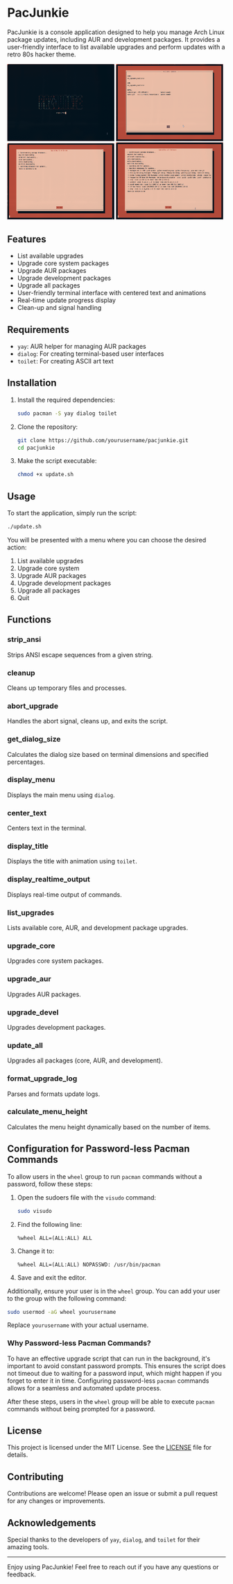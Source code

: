# PacJunkie
PacJunkie is a console application designed to help you manage Arch Linux package updates, including AUR and development packages. It provides a user-friendly interface to list available upgrades and perform updates with a retro 80s hacker theme.

<img src="./img/1.png" width="49%"> <img src="./img/2.png" width="49%">
<img src="./img/3.png" width="49%"> <img src="./img/4.png" width="49%">

## Features

- List available upgrades
- Upgrade core system packages
- Upgrade AUR packages
- Upgrade development packages
- Upgrade all packages
- User-friendly terminal interface with centered text and animations
- Real-time update progress display
- Clean-up and signal handling

## Requirements

- `yay`: AUR helper for managing AUR packages
- `dialog`: For creating terminal-based user interfaces
- `toilet`: For creating ASCII art text

## Installation

1. Install the required dependencies:
    ```bash
    sudo pacman -S yay dialog toilet
    ```

2. Clone the repository:
    ```bash
    git clone https://github.com/yourusername/pacjunkie.git
    cd pacjunkie
    ```

3. Make the script executable:
    ```bash
    chmod +x update.sh
    ```

## Usage

To start the application, simply run the script:
```bash
./update.sh
```

You will be presented with a menu where you can choose the desired action:
1. List available upgrades
2. Upgrade core system
3. Upgrade AUR packages
4. Upgrade development packages
5. Upgrade all packages
6. Quit

## Functions

### strip_ansi

Strips ANSI escape sequences from a given string.

### cleanup

Cleans up temporary files and processes.

### abort_upgrade

Handles the abort signal, cleans up, and exits the script.

### get_dialog_size

Calculates the dialog size based on terminal dimensions and specified percentages.

### display_menu

Displays the main menu using `dialog`.

### center_text

Centers text in the terminal.

### display_title

Displays the title with animation using `toilet`.

### display_realtime_output

Displays real-time output of commands.

### list_upgrades

Lists available core, AUR, and development package upgrades.

### upgrade_core

Upgrades core system packages.

### upgrade_aur

Upgrades AUR packages.

### upgrade_devel

Upgrades development packages.

### update_all

Upgrades all packages (core, AUR, and development).

### format_upgrade_log

Parses and formats update logs.

### calculate_menu_height

Calculates the menu height dynamically based on the number of items.

## Configuration for Password-less Pacman Commands

To allow users in the `wheel` group to run `pacman` commands without a password, follow these steps:

1. Open the sudoers file with the `visudo` command:
    ```bash
    sudo visudo
    ```

2. Find the following line:
    ```plaintext
    %wheel ALL=(ALL:ALL) ALL
    ```

3. Change it to:
    ```plaintext
    %wheel ALL=(ALL:ALL) NOPASSWD: /usr/bin/pacman
    ```

4. Save and exit the editor.

Additionally, ensure your user is in the `wheel` group. You can add your user to the group with the following command:
```bash
sudo usermod -aG wheel yourusername
```

Replace `yourusername` with your actual username.

### Why Password-less Pacman Commands?

To have an effective upgrade script that can run in the background, it's important to avoid constant password prompts. This ensures the script does not timeout due to waiting for a password input, which might happen if you forget to enter it in time. Configuring password-less `pacman` commands allows for a seamless and automated update process.

After these steps, users in the `wheel` group will be able to execute `pacman` commands without being prompted for a password.

## License

This project is licensed under the MIT License. See the [LICENSE](LICENSE) file for details.

## Contributing

Contributions are welcome! Please open an issue or submit a pull request for any changes or improvements.

## Acknowledgements

Special thanks to the developers of `yay`, `dialog`, and `toilet` for their amazing tools.

---

Enjoy using PacJunkie! Feel free to reach out if you have any questions or feedback.
